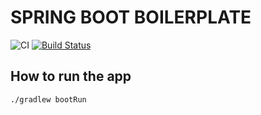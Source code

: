 # SPRING BOOT BOILERPLATE

![CI](https://github.com/chenrui333/spring-boot-template/workflows/ci/badge.svg)
[![Build Status](https://travis-ci.org/chenrui333/spring-boot-template.svg?branch=master)](https://travis-ci.org/chenrui333/spring-boot-template)


## How to run the app
`./gradlew bootRun`
